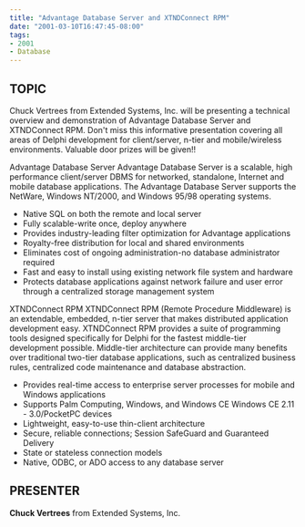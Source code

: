 ```yaml
---
title: "Advantage Database Server and XTNDConnect RPM"
date: "2001-03-10T16:47:45-08:00"
tags:
- 2001
- Database
---
```

## TOPIC ##

Chuck Vertrees from Extended Systems, Inc. will be presenting a technical overview and demonstration of Advantage Database Server and XTNDConnect RPM.  Don't miss this informative presentation covering all areas of Delphi development for client/server, n-tier and mobile/wireless environments.  Valuable door prizes will be given!!

Advantage Database Server  Advantage Database Server is a scalable, high performance client/server DBMS for networked, standalone, Internet and mobile database applications. The Advantage Database Server supports the NetWare, Windows NT/2000, and Windows 95/98 operating systems.

- Native SQL on both the remote and local server
- Fully scalable-write once, deploy anywhere
- Provides industry-leading filter optimization for Advantage applications
- Royalty-free distribution for local and shared environments
- Eliminates cost of ongoing administration-no database administrator required
- Fast and easy to install using existing network file system and hardware
- Protects database applications against network failure and user error through a centralized storage management system

XTNDConnect RPM XTNDConnect RPM (Remote Procedure Middleware) is an extendable, embedded, n-tier server that makes distributed application development easy. XTNDConnect RPM provides a suite of programming tools designed specifically for Delphi for the fastest middle-tier development possible. Middle-tier architecture can provide many benefits over traditional two-tier database applications, such as centralized business rules, centralized code maintenance and database abstraction.

- Provides real-time access to enterprise server processes for mobile and Windows applications
- Supports Palm Computing, Windows, and Windows CE Windows CE 2.11 - 3.0/PocketPC devices
- Lightweight, easy-to-use thin-client architecture
- Secure, reliable connections; Session SafeGuard and Guaranteed Delivery
- State or stateless connection models
- Native, ODBC, or ADO access to any database server

## PRESENTER ##

**Chuck Vertrees** from Extended Systems, Inc.
